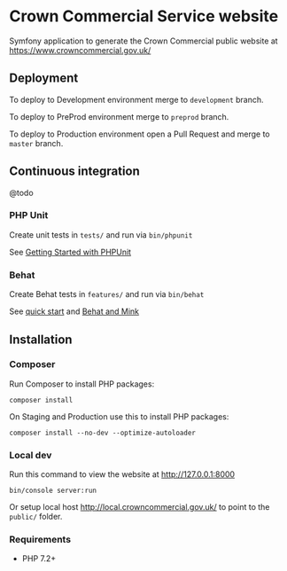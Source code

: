 # Crown Commercial Service website

Symfony application to generate the Crown Commercial public website at https://www.crowncommercial.gov.uk/

## Deployment

To deploy to Development environment merge to `development` branch.

To deploy to PreProd environment merge to `preprod` branch. 

To deploy to Production environment open a Pull Request and merge to `master` branch.

## Continuous integration

@todo

### PHP Unit

Create unit tests in `tests/` and run via `bin/phpunit`

See [Getting Started with PHPUnit](https://phpunit.de/getting-started/phpunit-7.html)

### Behat

Create Behat tests in `features/` and run via `bin/behat` 

See [quick start](http://docs.behat.org/en/latest/quick_start.html) and [Behat and Mink](http://docs.behat.org/en/v2.5/cookbook/behat_and_mink.html)

## Installation

### Composer

Run Composer to install PHP packages:

```
composer install
```

On Staging and Production use this to install PHP packages:

```
composer install --no-dev --optimize-autoloader
```

### Local dev

Run this command to view the website at http://127.0.0.1:8000

```
bin/console server:run
```

Or setup local host http://local.crowncommercial.gov.uk/ to point to the `public/` folder.

### Requirements

* PHP 7.2+

